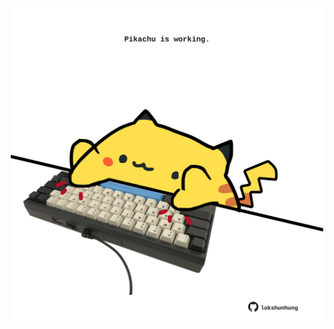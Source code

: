 <!-- built at 12/09/2025, 23:00:34 UTC -->
<p align="center">
  <img width="500" height="500" src="./ReadmeImage.svg">
</p>
